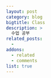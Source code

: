 ```yaml
---
layout: post
category: blog
bigtitle: Class
description: >
  수업 공부
related_posts:
  -
addons:
  - related
  - comments
list: true
---
```

